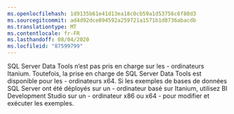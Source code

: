 ```yaml
---
ms.openlocfilehash: 1d9135b61e41d13ea18c0cb59a1d53756c6f80d3
ms.sourcegitcommit: ad4d92dce894592a259721a1571b1d8736abacdb
ms.translationtype: MT
ms.contentlocale: fr-FR
ms.lasthandoff: 08/04/2020
ms.locfileid: "87599799"
---
```

SQL Server Data Tools n’est pas pris en charge sur les \- ordinateurs Itanium. Toutefois, la prise en charge de SQL Server Data Tools est disponible pour les \- ordinateurs x64. Si les exemples de bases de données SQL Server ont été déployés sur un \- ordinateur basé sur Itanium, utilisez BI Development Studio sur un \- ordinateur x86 ou x64 \- pour modifier et exécuter les exemples.
